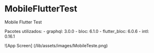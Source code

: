 # MobileFlutterTest
Mobile Flutter Test


Pacotes utilizados:
    -   graphql: 3.0.0
    -   bloc: 6.1.0
    -   flutter_bloc: 6.0.6
    -   intl: 0.16.1

![App Screen] (/lib/assets/images/MobileTeste.png)
